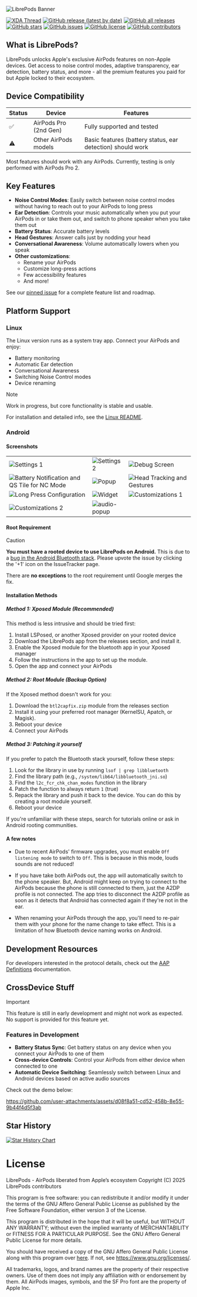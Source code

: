 ![LibrePods Banner](/imgs/banner.png)

[![XDA Thread](https://img.shields.io/badge/XDA_Forums-Thread-orange)](https://xdaforums.com/t/app-root-for-now-airpodslikenormal-unlock-apple-exclusive-airpods-features-on-android.4707585/)
[![GitHub release (latest by date)](https://img.shields.io/github/v/release/kavishdevar/librepods)](https://github.com/kavishdevar/librepods/releases/latest)
[![GitHub all releases](https://img.shields.io/github/downloads/kavishdevar/librepods/total)](https://github.com/kavishdevar/librepods/releases)
[![GitHub stars](https://img.shields.io/github/stars/kavishdevar/librepods)](https://github.com/kavishdevar/librepods/stargazers)
[![GitHub issues](https://img.shields.io/github/issues/kavishdevar/librepods)](https://github.com/kavishdevar/librepods/issues)
[![GitHub license](https://img.shields.io/github/license/kavishdevar/librepods)](https://github.com/kavishdevar/librepods/blob/main/LICENSE)
[![GitHub contributors](https://img.shields.io/github/contributors/kavishdevar/librepods)](https://github.com/kavishdevar/librepods/graphs/contributors)


## What is LibrePods?

LibrePods unlocks Apple's exclusive AirPods features on non-Apple devices. Get access to noise control modes, adaptive transparency, ear detection, battery status, and more - all the premium features you paid for but Apple locked to their ecosystem.

## Device Compatibility

| Status | Device | Features |
|--------|--------|----------|
| ✅ | AirPods Pro (2nd Gen) | Fully supported and tested |
| ⚠️ | Other AirPods models | Basic features (battery status, ear detection) should work |

Most features should work with any AirPods. Currently, testing is only performed with AirPods Pro 2.

## Key Features

- **Noise Control Modes**: Easily switch between noise control modes without having to reach out to your AirPods to long press
- **Ear Detection**: Controls your music automatically when you put your AirPods in or take them out, and switch to phone speaker when you take them out
- **Battery Status**: Accurate battery levels
- **Head Gestures**: Answer calls just by nodding your head
- **Conversational Awareness**: Volume automatically lowers when you speak
- **Other customizations**:
  - Rename your AirPods
  - Customize long-press actions
  - Few accessibility features
  - And more!

See our [pinned issue](https://github.com/kavishdevar/librepods/issues/20) for a complete feature list and roadmap.

## Platform Support

### Linux

The Linux version runs as a system tray app. Connect your AirPods and enjoy:

- Battery monitoring
- Automatic Ear detection
- Conversational Awareness
- Switching Noise Control modes
- Device renaming

> [!NOTE]
> Work in progress, but core functionality is stable and usable.

For installation and detailed info, see the [Linux README](/linux/README.md).

### Android

#### Screenshots

| | | |
|-------------------|-------------------|-------------------|
| ![Settings 1](/android/imgs/settings-1.png) | ![Settings 2](/android/imgs/settings-2.png) | ![Debug Screen](/android/imgs/debug.png) |
| ![Battery Notification and QS Tile for NC Mode](/android/imgs/notification-and-qs.png) | ![Popup](/android/imgs/popup.png) | ![Head Tracking and Gestures](/android/imgs/head-tracking-and-gestures.png) |
| ![Long Press Configuration](/android/imgs/long-press.png) | ![Widget](/android/imgs/widget.png) | ![Customizations 1](/android/imgs/customizations-1.png) |
| ![Customizations 2](/android/imgs/customizations-2.png) | ![audio-popup](/android/imgs/audio-connected-island.png) | |

#### Root Requirement

> [!CAUTION]
> **You must have a rooted device to use LibrePods on Android.** This is due to a [bug in the Android Bluetooth stack](https://issuetracker.google.com/issues/371713238). Please upvote the issue by clicking the '+1' icon on the IssueTracker page.
> 
> There are **no exceptions** to the root requirement until Google merges the fix.

#### Installation Methods

##### Method 1: Xposed Module (Recommended)
This method is less intrusive and should be tried first:

1. Install LSPosed, or another Xposed provider on your rooted device
2. Download the LibrePods app from the releases section, and install it.
3. Enable the Xposed module for the bluetooth app in your Xposed manager
4. Follow the instructions in the app to set up the module.
5. Open the app and connect your AirPods

##### Method 2: Root Module (Backup Option)
If the Xposed method doesn't work for you:

1. Download the `btl2capfix.zip` module from the releases section
2. Install it using your preferred root manager (KernelSU, Apatch, or Magisk).
3. Reboot your device
4. Connect your AirPods

##### Method 3: Patching it yourself
If you prefer to patch the Bluetooth stack yourself, follow these steps:

1. Look for the library in use by running `lsof | grep libbluetooth`
2. Find the library path (e.g., `/system/lib64/libbluetooth_jni.so`)
3. Find the `l2c_fcr_chk_chan_modes` function in the library
4. Patch the function to always return `1` (true)
5. Repack the library and push it back to the device. You can do this by creating a root module yourself.
6. Reboot your device

If you're unfamiliar with these steps, search for tutorials online or ask in Android rooting communities.

#### A few notes

- Due to recent AirPods' firmware upgrades, you must enable `Off listening mode` to switch to `Off`. This is because in this mode, louds sounds are not reduced!

- If you have take both AirPods out, the app will automatically switch to the phone speaker. But, Android might keep on trying to connect to the AirPods because the phone is still connected to them, just the A2DP profile is not connected. The app tries to disconnect the A2DP profile as soon as it detects that Android has connected again if they're not in the ear.

- When renaming your AirPods through the app, you'll need to re-pair them with your phone for the name change to take effect. This is a limitation of how Bluetooth device naming works on Android.

## Development Resources

For developers interested in the protocol details, check out the [AAP Definitions](/AAP%20Definitions.md) documentation.

## CrossDevice Stuff

> [!IMPORTANT]
> This feature is still in early development and might not work as expected. No support is provided for this feature yet.

### Features in Development

- **Battery Status Sync**: Get battery status on any device when you connect your AirPods to one of them
- **Cross-device Controls**: Control your AirPods from either device when connected to one
- **Automatic Device Switching**: Seamlessly switch between Linux and Android devices based on active audio sources

Check out the demo below:

https://github.com/user-attachments/assets/d08f8a51-cd52-458b-8e55-9b44f4d5f3ab

## Star History

[![Star History Chart](https://api.star-history.com/svg?repos=kavishdevar/librepods&type=Date)](https://star-history.com/#kavishdevar/librepods&Date)

# License

LibrePods - AirPods liberated from Apple’s ecosystem
Copyright (C) 2025 LibrePods contributors

This program is free software: you can redistribute it and/or modify
it under the terms of the GNU Affero General Public License as published
by the Free Software Foundation, either version 3 of the License.

This program is distributed in the hope that it will be useful,
but WITHOUT ANY WARRANTY; without even the implied warranty of
MERCHANTABILITY or FITNESS FOR A PARTICULAR PURPOSE.  See the
GNU Affero General Public License for more details.

You should have received a copy of the GNU Affero General Public License
along with this program over [here](/LICENSE). If not, see <https://www.gnu.org/licenses/>.

All trademarks, logos, and brand names are the property of their respective owners. Use of them does not imply any affiliation with or endorsement by them. All AirPods images, symbols, and the SF Pro font are the property of Apple Inc.
